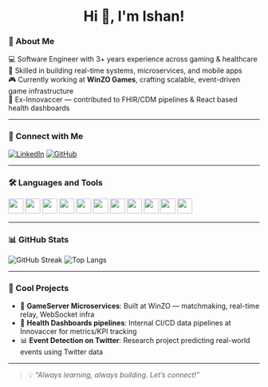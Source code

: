 <h1 align="center">Hi 👋, I'm Ishan!</h1>

### 🚀 About Me
💻 Software Engineer with 3+ years experience across gaming & healthcare  
🔧 Skilled in building real-time systems, microservices, and mobile apps  
🎮 Currently working at **WinZO Games**, crafting scalable, event-driven game infrastructure  
🏥 Ex-Innovaccer — contributed to FHIR/CDM pipelines & React based health dashboards

---

### 🔗 Connect with Me
[![LinkedIn](https://img.shields.io/badge/LinkedIn-blue?style=flat&logo=linkedin)](https://linkedin.com/in/ishan-bajaj-505b6719a)
[![GitHub](https://img.shields.io/badge/GitHub-black?style=flat&logo=github)](https://github.com/ishand3thrx)

---

### 🛠️ Languages and Tools

<p>
  <img src="https://cdn.jsdelivr.net/gh/devicons/devicon/icons/java/java-original.svg" height="30"/>
  <img src="https://cdn.jsdelivr.net/gh/devicons/devicon/icons/python/python-original.svg" height="30"/>
  <img src="https://cdn.jsdelivr.net/gh/devicons/devicon/icons/javascript/javascript-original.svg" height="30"/>
  <img src="https://cdn.jsdelivr.net/gh/devicons/devicon/icons/typescript/typescript-original.svg" height="30"/>
  <img src="https://cdn.jsdelivr.net/gh/devicons/devicon/icons/dart/dart-original.svg" height="30"/>
  <img src="https://cdn.jsdelivr.net/gh/devicons/devicon/icons/flutter/flutter-original.svg" height="30"/>
  <img src="https://cdn.jsdelivr.net/gh/devicons/devicon/icons/nodejs/nodejs-original.svg" height="30"/>
  <img src="https://cdn.jsdelivr.net/gh/devicons/devicon/icons/react/react-original.svg" height="30"/>
  <img src="https://cdn.jsdelivr.net/gh/devicons/devicon/icons/kafka/kafka-original.svg" height="30"/>
  <img src="https://cdn.jsdelivr.net/gh/devicons/devicon/icons/redis/redis-original.svg" height="30"/>
  <img src="https://cdn.jsdelivr.net/gh/devicons/devicon/icons/docker/docker-original.svg" height="30"/>
</p>

---

### 📊 GitHub Stats
![GitHub Streak](https://github-readme-streak-stats.herokuapp.com?user=ishand3thrx&theme=dark)
![Top Langs](https://github-readme-stats.vercel.app/api/top-langs/?username=ishand3thrx&layout=compact&theme=dark)

---

### 🧠 Cool Projects
- 🧩 **GameServer Microservices**: Built at WinZO — matchmaking, real-time relay, WebSocket infra  
- 📱 **Health Dashboards pipelines**: Internal CI/CD data pipelines at Innovaccer for metrics/KPI tracking  
- 📊 **Event Detection on Twitter**: Research project predicting real-world events using Twitter data

---

> 💡 *“Always learning, always building. Let’s connect!”*

